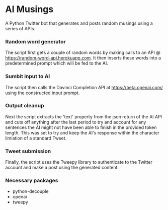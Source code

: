 # AI Musings
A Python Twitter bot that generates and posts random musings using a series of APIs.

### Random word generator
The script first gets a couple of random words by making calls to an API @ https://random-word-api.herokuapp.com. It then inserts these words into a predetermined prompt which will be fed to the AI.

### Sumbit input to AI
The script then calls the Davinci Completion API at https://beta.openai.com/ using the constructed input prompt.

### Output cleanup
Next the script extracts the 'text' property from the json return of the AI API and cuts off anything after the last period to try and account for any sentences the AI might not have been able to finish in the provided token length. This was set to try and keep the AI's response within the character limiation of a standard Tweet.

### Tweet submission
Finally, the script uses the Tweepy library to authenticate to the Twitter account and make a post using the generated content.

### Necessary packages
- python-decouple
- openai
- tweepy
